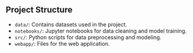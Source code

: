 ## Project Structure
- `data/`: Contains datasets used in the project.
- `notebooks/`: Jupyter notebooks for data cleaning and model training.
- `src/`: Python scripts for data preprocessing and modeling.
- `webapp/`: Files for the web application.
